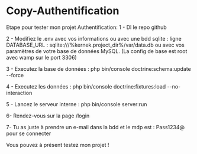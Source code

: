 # Copy-Authentification

Etape pour tester mon projet Authentification:
1 - Dl le repo github

2 - Modifiez le .env avec vos informations ou avec une bdd sqlite : ligne DATABASE_URL : sqlite:///%kernek.project_dir%/var/data.db ou avec vos paramètres de votre base de données MySQL.
(La config de base est root avec wamp sur le port 3306)

3 - Executez la base de données : php bin/console doctrine:schema:update --force

4 - Executez les données : php bin/console doctrine:fixtures:load --no-interaction

5 - Lancez le serveur interne : php bin/console server:run

6- Rendez-vous sur la page /login

7- Tu as juste à prendre un e-mail dans la bdd et le mdp est : Pass1234@ pour se connecter

Vous pouvez à présent testez mon projet !

